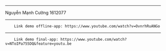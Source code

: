 -------------------------------------
Nguyễn Mạnh Cường
1612077

-------------------------------------
        Link demo offline-app: https://www.youtube.com/watch?v=OvnrhRuANGo

-------------------------------------
        Link demo final-app: https://www.youtube.com/watch?v=NToIPa755DQ&feature=youtu.be
